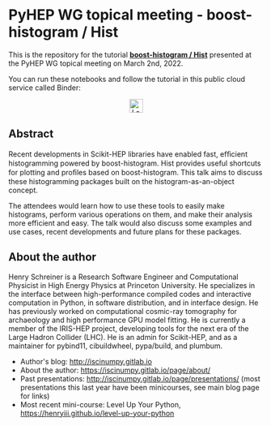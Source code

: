 # PyHEP WG topical meeting - boost-histogram / Hist

This is the repository for the tutorial **[boost-histogram / Hist](https://indico.cern.ch/event/1133099/)** presented at the PyHEP WG topical meeting on March 2nd, 2022.

You can run these notebooks and follow the tutorial in this public cloud service called Binder:

<p align="center">
<a href="https://mybinder.org/v2/gh/henryiii/histogram-tutorial/master?urlpath=lab/tree/1_1D_histograms.ipynb">
    <img src="https://mybinder.org/badge_logo.svg" alt="Launch Binder" height="27">
</a>
</p>

## Abstract

Recent developments in Scikit-HEP libraries have enabled fast, efﬁcient histogramming powered by boost-histogram. Hist provides useful shortcuts for plotting and proﬁles based on boost-histogram. This talk aims to discuss these histogramming packages built on the histogram-as-an-object concept.

The attendees would learn how to use these tools to easily make histograms, perform various operations on them, and make their analysis more efficient and easy. The talk would also discuss some examples and use cases, recent developments and future plans for these packages.

## About the author

Henry Schreiner is a Research Software Engineer and Computational Physicist in High Energy Physics at Princeton University. He specializes in the interface between high-performance compiled codes and interactive computation in Python, in software distribution, and in interface design. He has previously worked on computational cosmic-ray tomography for archaeology and high performance GPU model fitting. He is currently a member of the IRIS-HEP project, developing tools for the next era of the Large Hadron Collider (LHC). He is an admin for Scikit-HEP, and as a maintainer for pybind11, cibuildwheel, pypa/build, and plumbum.

* Author's blog: <http://iscinumpy.gitlab.io>
* About the author: <https://iscinumpy.gitlab.io/page/about/>
* Past presentations: <http://iscinumpy.gitlab.io/page/presentations/> (most presentations this last year have been minicourses, see main blog page for links)
* Most recent mini-course: Level Up Your Python, <https://henryiii.github.io/level-up-your-python>
